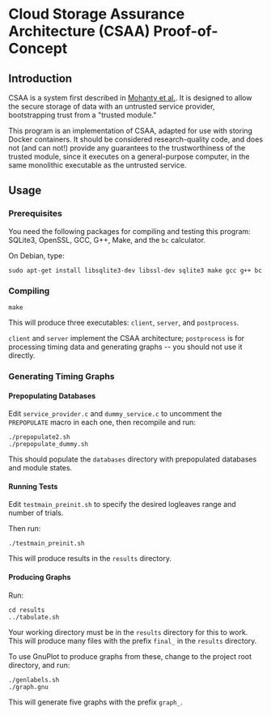 # Cloud Storage Assurance Architecture (CSAA) Proof-of-Concept

## Introduction

CSAA is a system first described in [Mohanty et
al.](https://fwei.tk/csass.pdf). It is designed to allow the secure
storage of data with an untrusted service provider, bootstrapping
trust from a "trusted module."

This program is an implementation of CSAA, adapted for use with
storing Docker containers. It should be considered research-quality
code, and does not (and can not!) provide any guarantees to the
trustworthiness of the trusted module, since it executes on a
general-purpose computer, in the same monolithic executable as the
untrusted service.

## Usage

### Prerequisites

You need the following packages for compiling and testing this
program: SQLite3, OpenSSL, GCC, G++, Make, and the `bc` calculator.

On Debian, type:

```
sudo apt-get install libsqlite3-dev libssl-dev sqlite3 make gcc g++ bc
```

### Compiling

```
make
```

This will produce three executables: `client`, `server`, and `postprocess`.

`client` and `server` implement the CSAA architecture; `postprocess`
is for processing timing data and generating graphs -- you should not
use it directly.

### Generating Timing Graphs

#### Prepopulating Databases

Edit `service_provider.c` and `dummy_service.c` to uncomment the
`PREPOPULATE` macro in each one, then recompile and run:

```
./prepopulate2.sh
./prepopulate_dummy.sh
```

This should populate the `databases` directory with prepopulated
databases and module states.

#### Running Tests

Edit `testmain_preinit.sh` to specify the desired logleaves range and
number of trials.

Then run:

```
./testmain_preinit.sh
```

This will produce results in the `results` directory.

#### Producing Graphs

Run:

```
cd results
../tabulate.sh
```

Your working directory must be in the `results` directory for this to
work. This will produce many files with the prefix `final_` in the
`results` directory.

To use GnuPlot to produce graphs from these, change to the project
root directory, and run:

```
./genlabels.sh
./graph.gnu
```

This will generate five graphs with the prefix `graph_`.
